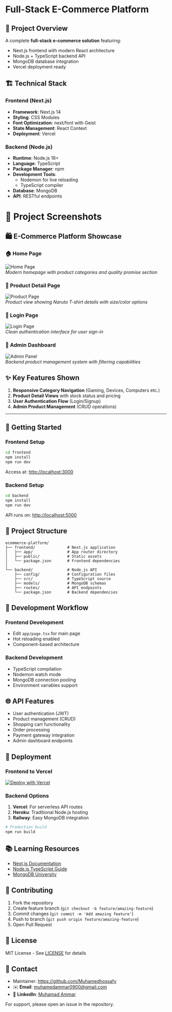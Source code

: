 # Full-Stack E-Commerce Platform

## 🌟 Project Overview

A complete **full-stack e-commerce solution** featuring:
- Next.js frontend with modern React architecture
- Node.js + TypeScript backend API
- MongoDB database integration
- Vercel deployment ready

## 🏗️ Technical Stack

### Frontend (Next.js)
- **Framework**: Next.js 14
- **Styling**: CSS Modules
- **Font Optimization**: next/font with Geist
- **State Management**: React Context
- **Deployment**: Vercel

### Backend (Node.js)
- **Runtime**: Node.js 18+
- **Language**: TypeScript
- **Package Manager**: npm
- **Development Tools**:
  - Nodemon for live reloading
  - TypeScript compiler
- **Database**: MongoDB
- **API**: RESTful endpoints


# 📸 Project Screenshots

## 🛍️ E-Commerce Platform Showcase

### 🏠 Home Page
![Home Page](Screenshot_20250513_112302_YouTube.jpg)  
*Modern homepage with product categories and quality promise section*

### 👕 Product Detail Page
![Product Page](Screenshot_20250513_112333_YouTube.jpg)  
*Product view showing Naruto T-shirt details with size/color options*

### 🔐 Login Page
![Login Page](Screenshot_20250513_112356_YouTube.jpg)  
*Clean authentication interface for user sign-in*

### 🛒 Admin Dashboard
![Admin Panel](Screenshot_20250513_112458_YouTube.jpg)  
*Backend product management system with filtering capabilities*

## ✨ Key Features Shown
1. **Responsive Category Navigation** (Gaming, Devices, Computers etc.)
2. **Product Detail Views** with stock status and pricing
3. **User Authentication Flow** (Login/Signup)
4. **Admin Product Management** (CRUD operations)

---

## 🚀 Getting Started

### Frontend Setup
```bash
cd frontend
npm install
npm run dev
```
Access at: [http://localhost:3000](http://localhost:3000)

### Backend Setup
```bash
cd backend
npm install
npm run dev
```
API runs on: [http://localhost:5000](http://localhost:5000)

## 📂 Project Structure

```
ecommerce-platform/
├── frontend/              # Next.js application
│   ├── app/               # App router directory
│   ├── public/            # Static assets
│   └── package.json       # Frontend dependencies
│
└── backend/               # Node.js API
    ├── config/            # Configuration files
    ├── src/               # TypeScript source
    ├── models/            # MongoDB schemas
    ├── routes/            # API endpoints
    └── package.json       # Backend dependencies
```

## 🔧 Development Workflow

### Frontend Development
- Edit `app/page.tsx` for main page
- Hot reloading enabled
- Component-based architecture

### Backend Development
- TypeScript compilation
- Nodemon watch mode
- MongoDB connection pooling
- Environment variables support

## 🌐 API Features

- User authentication (JWT)
- Product management (CRUD)
- Shopping cart functionality
- Order processing
- Payment gateway integration
- Admin dashboard endpoints

## 🚀 Deployment

### Frontend to Vercel
[![Deploy with Vercel](https://vercel.com/button)](https://vercel.com/new)

### Backend Options
1. **Vercel**: For serverless API routes
2. **Heroku**: Traditional Node.js hosting
3. **Railway**: Easy MongoDB integration

```bash
# Production build
npm run build
```

## 📚 Learning Resources

- [Next.js Documentation](https://nextjs.org/docs)
- [Node.js TypeScript Guide](https://nodejs.org/en/docs/guides/typescript/)
- [MongoDB University](https://university.mongodb.com/)

## 🤝 Contributing

1. Fork the repository
2. Create feature branch (`git checkout -b feature/amazing-feature`)
3. Commit changes (`git commit -m 'Add amazing feature'`)
4. Push to branch (`git push origin feature/amazing-feature`)
5. Open Pull Request

## 📜 License

MIT License - See [LICENSE](LICENSE) for details

## 📧 Contact
- Maintainer: https://github.com/Muhamedhossafy 
- ✉️ **Email**: [muhamedammar0900@gmail.com](mailto:muhamedammar0900@gmail.com)  
- 🔗 **LinkedIn**: [Muhamad Ammar](https://www.linkedin.com/in/muhamad-ammar-18b427306)  

For support, please open an issue in the repository.
